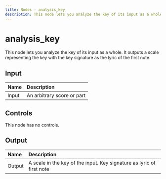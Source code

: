 ```yaml
---
title: Nodes - analysis_key
description: This node lets you analyze the key of its input as a whole. It outputs a scale representing the key with the key signature as the lyric of the first note.
---
```


# analysis_key

This node lets you analyze the key of its input as a whole. It outputs a scale representing the key with the key signature as the lyric of the first note.

## Input

| Name | Description |
|:---|:---|
| Input | An arbitrary score or part |

## Controls

This node has no controls.

## Output

| Name | Description |
|:---|:---|
| Output | A scale in the key of the input. Key signature as lyric of first note |

